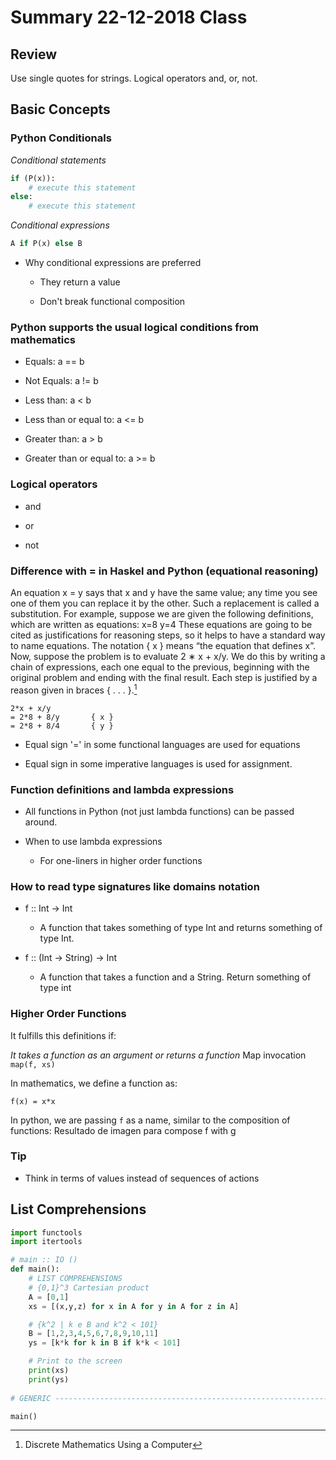 # Summary 22-12-2018 Class

## Review

Use single quotes for strings.
Logical operators and, or, not.

## Basic Concepts

### Python Conditionals

_Conditional statements_

```python
if (P(x)):
	# execute this statement
else:
	# execute this statement
```

_Conditional expressions_

```python
A if P(x) else B
```

- Why conditional expressions are preferred

	- They return a value

	- Don't break functional composition

### Python supports the usual logical conditions from mathematics

- Equals: a == b

- Not Equals: a != b

- Less than: a \< b

- Less than or equal to: a \<= b

- Greater than: a \> b

- Greater than or equal to: a \>= b

### Logical operators

- and

- or

- not

### Difference with = in Haskel and Python (equational reasoning)

An equation x = y says that x and y have the same value; any time you see one of them you can replace it by the other. Such a replacement is called a substitution. For example, suppose we are given the following definitions, which are written as equations:
x=8 y=4
These equations are going to be cited as justifications for reasoning steps, so it helps to have a standard way to name equations. The notation { x } means “the equation that defines x”. Now, suppose the problem is to evaluate 2 ∗ x + x/y. We do this by writing a chain of expressions, each one equal to the previous, beginning with the original problem and ending with the final result. Each step is justified by a reason given in braces { . . . }.[^1]
 
```
2*x + x/y
= 2*8 + 8/y       { x }
= 2*8 + 8/4       { y }
```

- Equal sign '=' in some functional languages are used for equations

- Equal sign in some imperative languages is used for assignment.

### Function definitions and lambda expressions

- All functions in Python (not just lambda functions) can be passed around.

- When to use lambda expressions

	- For one-liners in higher order functions

### How to read type signatures like domains notation

- f :: Int -\> Int

	- A function that takes something of type Int and returns something of type Int.

- f :: (Int -\> String) -\> Int

	- A function that takes a function and a String. Return something of type int

### Higher Order Functions
It fulfills this definitions if:

_It takes a function as an argument or returns a function_
Map invocation
`map(f, xs)`

In mathematics, we define a function as:

```
f(x) = x*x
```

In python, we are passing `f` as a name, similar to the composition of functions:
Resultado de imagen para compose f with g




### Tip

- Think in terms of values instead of sequences of actions

## List Comprehensions

```python
import functools
import itertools

# main :: IO ()
def main():
	# LIST COMPREHENSIONS
	# {0,1}^3 Cartesian product
	A = [0,1]
	xs = [(x,y,z) for x in A for y in A for z in A]

	# {k^2 | k e B and k^2 < 101}
	B = [1,2,3,4,5,6,7,8,9,10,11]
	ys = [k*k for k in B if k*k < 101]

	# Print to the screen
	print(xs)
	print(ys)
	
# GENERIC ----------------------------------------------------------------------

main()
```

[^1]:	Discrete Mathematics Using a Computer